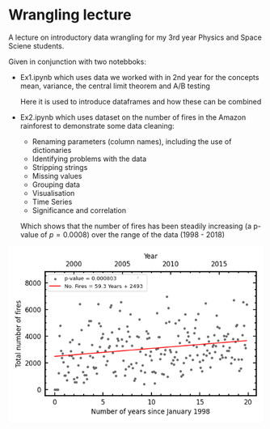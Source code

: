 # Wrangling lecture

A lecture on introductory data wrangling for my 3rd year Physics and Space Sciene students. 

Given in conjunction with two notebboks:

- Ex1.ipynb which uses data we worked with in 2nd year for the concepts mean, variance, the central limit theorem and A/B testing

  Here it is used to introduce dataframes and how these can be combined

- Ex2.ipynb which uses dataset on the number of fires in the Amazon rainforest to demonstrate some data cleaning:

    - Renaming parameters (column names), including the use of dictionaries
    - Identifying problems with the data
    - Stripping strings
    - Missing values
    - Grouping data
    - Visualisation
    - Time Series
    - Significance and correlation
      
  Which shows that the number of fires has been steadily increasing (a p-value of $p = 0.0008$) over the range of the data (1998 - 2018) 

![](https://raw.githubusercontent.com/steviecurran/wrangling-lecture/refs/heads/main/Fires_scatter-Years-sum.png)
